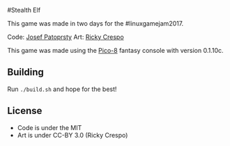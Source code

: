 #Stealth Elf

This game was made in two days for the #linuxgamejam2017.

Code: [Josef Patoprsty](http://twitter.com/josefnpat)
Art: [Ricky Crespo](http://twitter.com/TheRickyWill)

This game was made using the [Pico-8](http://www.lexaloffle.com/pico-8.php) fantasy console with version 0.1.10c.
## Building

Run `./build.sh` and hope for the best!

## License

* Code is under the MIT
* Art is under CC-BY 3.0 (Ricky Crespo)

